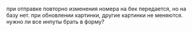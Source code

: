 при отправке повторно изменения номера на бек передается, но на базу нет.
при обновлении картинки, другие картинки не меняются.
нужно ли все инпуты брать в форму?
